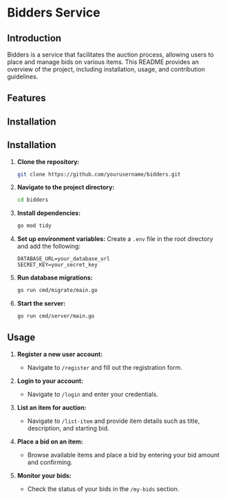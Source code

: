 # Bidders Service

## Introduction

Bidders is a service that facilitates the auction process, allowing users to place and manage bids on various items. This README provides an overview of the project, including installation, usage, and contribution guidelines.

## Features




## Installation

## Installation

1. **Clone the repository:**
    ```bash
    git clone https://github.com/yourusername/bidders.git
    ```

2. **Navigate to the project directory:**
    ```bash
    cd bidders
    ```

3. **Install dependencies:**
    ```bash
    go mod tidy
    ```

4. **Set up environment variables:**
   Create a `.env` file in the root directory and add the following:
    ```env
    DATABASE_URL=your_database_url
    SECRET_KEY=your_secret_key
    ```

5. **Run database migrations:**
    ```bash
    go run cmd/migrate/main.go
    ```

6. **Start the server:**
    ```bash
    go run cmd/server/main.go
    ```

## Usage

1. **Register a new user account:**
    - Navigate to `/register` and fill out the registration form.

2. **Login to your account:**
    - Navigate to `/login` and enter your credentials.

3. **List an item for auction:**
    - Navigate to `/list-item` and provide item details such as title, description, and starting bid.

4. **Place a bid on an item:**
    - Browse available items and place a bid by entering your bid amount and confirming.

5. **Monitor your bids:**
    - Check the status of your bids in the `/my-bids` section.
